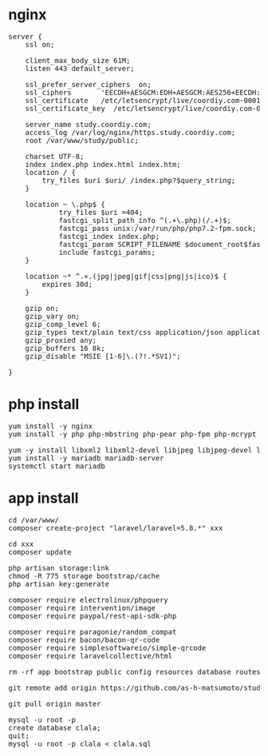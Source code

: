 # nginx

<pre>
server {
	ssl on;

	client_max_body_size 61M;
	listen 443 default_server;

	ssl_prefer_server_ciphers  on;
	ssl_ciphers		  'EECDH+AESGCM:EDH+AESGCM:AES256+EECDH:AES256+EDH';
	ssl_certificate	  /etc/letsencrypt/live/coordiy.com-0001/fullchain.pem;
	ssl_certificate_key  /etc/letsencrypt/live/coordiy.com-0001/privkey.pem;

	server_name study.coordiy.com;
	access_log /var/log/nginx/https.study.coordiy.com;
	root /var/www/study/public;

	charset UTF-8;
	index index.php index.html index.htm;
	location / {
		try_files $uri $uri/ /index.php?$query_string;
	}

	location ~ \.php$ {
			try_files $uri =404;
			fastcgi_split_path_info ^(.+\.php)(/.+)$;
			fastcgi_pass unix:/var/run/php/php7.2-fpm.sock;
			fastcgi_index index.php;
			fastcgi_param SCRIPT_FILENAME $document_root$fastcgi_script_name;
			include fastcgi_params;
	}

	location ~* ^.+.(jpg|jpeg|gif|css|png|js|ico)$ {
		expires 30d;
	}

	gzip on;
	gzip_vary on;
	gzip_comp_level 6;
	gzip_types text/plain text/css application/json application/x-javascript text/xml application/xml application/xml+rss text/javascript application/javascript text/x-js
	gzip_proxied any;
	gzip_buffers 16 8k;
	gzip_disable "MSIE [1-6]\.(?!.*SV1)";

}
</pre>


# php install

<pre>
yum install -y nginx
yum install -y php php-mbstring php-pear php-fpm php-mcrypt php-mysql php-php-fpm php-php-mysqlnd php-php-mcrypt php-php-mbstring php-php-gd php-gd mariadb-server

yum -y install libxml2 libxml2-devel libjpeg libjpeg-devel libpng libpng-devel freetype freetype-devel zlib zlib-devel glibc glibc-devel glib2 glib2-devel curl curl-devel php-mcrypt libmcrypt libmcrypt-devel openssl-devel gd mcrypt mhash libicu-devel libpng12
yum install -y mariadb mariadb-server
systemctl start mariadb
</pre>


# app install
<pre>
cd /var/www/
composer create-project "laravel/laravel=5.8.*" xxx

cd xxx
composer update

php artisan storage:link
chmod -R 775 storage bootstrap/cache
php artisan key:generate

composer require electrolinux/phpquery
composer require intervention/image
composer require paypal/rest-api-sdk-php

composer require paragonie/random_compat
composer require bacon/bacon-qr-code
composer require simplesoftwareio/simple-qrcode
composer require laravelcollective/html

rm -rf app bootstrap public config resources database routes composer.json package.json

git remote add origin https://github.com/as-h-matsumoto/study.git

git pull origin master

mysql -u root -p
create database clala;
quit;
mysql -u root -p clala < clala.sql
</pre>
